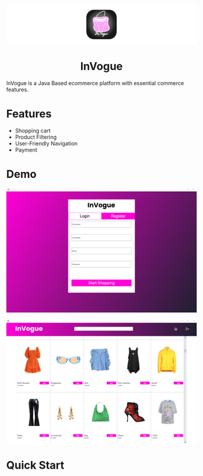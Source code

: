 <p align="center">
    <img width="1200" src="https://github.com/RyamAlmalki/InVogue/blob/master/banner.png" alt="Material Bread logo">
</p>


<h1 align="center">InVogue</h1>
<p>InVogue is a Java Based ecommerce platform with essential commerce features.</p>

<h1 align="left">Features</h1>
<ul>
  <li>Shopping cart</li>
  <li>Product Filtering</li>
  <li>User-Friendly Navigation</li>
  <li>Payment</li>
</ul>


<h1 align="left">Demo</h1>

<p align="center">
    <img width="1000" src="https://github.com/RyamAlmalki/InVogue/blob/master/main_page.png" alt="Material Bread logo">
</p>

<p align="center">
    <img width="1000" src="https://github.com/RyamAlmalki/InVogue/blob/master/product_page.png">
</p>

<h1 align="left">Quick Start</h1>

